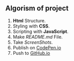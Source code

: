 ## Algorism of project
1. **Html** Structure.
2. Styling with **CSS**.
3. Scripting with **JavaScript**.
4. Make _README.md_ File.
5. Take _ScreenShots_.
6. Publish on [CodePen.io](codepen.io)
7. Push to [GitHub.io](GitHub.io)

